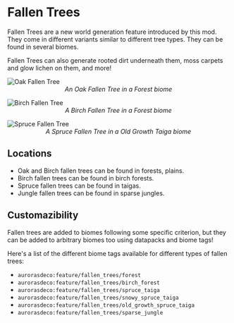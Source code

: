 # Fallen Trees

<!--description:Fallen trees are a world generation feature introduced in Aurora's Decorations, they come in different variants.-->
<!--thumbnail:images/features/fallen_oak_tree.png-->

Fallen Trees are a new world generation feature introduced by this mod.
They come in different variants similar to different tree types.
They can be found in several biomes.

Fallen Trees can also generate rooted dirt underneath them, moss carpets and glow lichen on them, and more!

![Oak Fallen Tree](../../../images/worldgen/features/fallen_oak_tree.png)
*<span style="text-align: center; display: block">An Oak Fallen Tree in a Forest biome</span>*

![Birch Fallen Tree](../../../images/worldgen/features/fallen_birch_tree.png)
*<span style="text-align: center; display: block">A Birch Fallen Tree in a Forest biome</span>*

![Spruce Fallen Tree](../../../images/worldgen/features/fallen_spruce_tree.png)
*<span style="text-align: center; display: block">A Spruce Fallen Tree in a Old Growth Taiga biome</span>*

## Locations

- Oak and Birch fallen trees can be found in forests, plains.
- Birch fallen trees can be found in birch forests.
- Spruce fallen trees can be found in taigas.
- Jungle fallen trees can be found in sparse jungles.

## Customazibility

Fallen trees are added to biomes following some specific criterion,
but they can be added to arbitrary biomes too using datapacks and biome tags!

Here's a list of the different biome tags available for different types of fallen trees:

- `aurorasdeco:feature/fallen_trees/forest`
- `aurorasdeco:feature/fallen_trees/birch_forest`
- `aurorasdeco:feature/fallen_trees/spruce_taiga`
- `aurorasdeco:feature/fallen_trees/snowy_spruce_taiga`
- `aurorasdeco:feature/fallen_trees/old_growth_spruce_taiga`
- `aurorasdeco:feature/fallen_trees/sparse_jungle`
